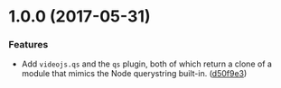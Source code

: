 <a name="1.0.0"></a>
# 1.0.0 (2017-05-31)

### Features

* Add `videojs.qs` and the `qs` plugin, both of which return a clone of a module that mimics the Node querystring built-in. ([d50f9e3](https://github.com/videojs/videojs-qs/commit/d50f9e3))

